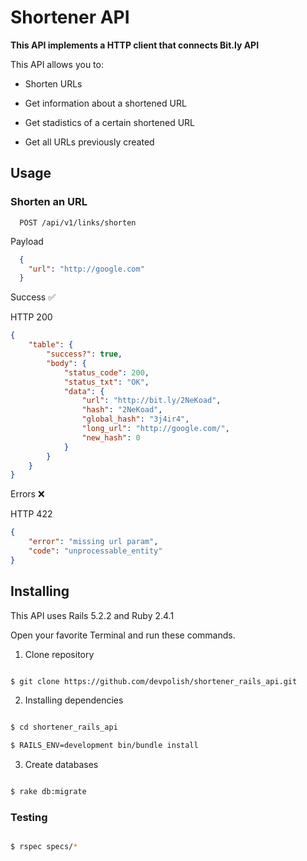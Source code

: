
# Shortener API

**This API implements a HTTP client that connects Bit.ly API**

This API allows you to:

- Shorten URLs

- Get information about a shortened URL

- Get stadistics of a certain shortened URL

- Get all URLs previously created

  

## Usage

### Shorten an URL

```
  POST /api/v1/links/shorten
```

Payload

```json
  {
    "url": "http://google.com"
  }
```

Success ✅

HTTP 200

```json
{
    "table": {
        "success?": true,
        "body": {
            "status_code": 200,
            "status_txt": "OK",
            "data": {
                "url": "http://bit.ly/2NeKoad",
                "hash": "2NeKoad",
                "global_hash": "3j4ir4",
                "long_url": "http://google.com/",
                "new_hash": 0
            }
        }
    }
}
```
Errors ❌

HTTP 422

```json
{
    "error": "missing url param",
    "code": "unprocessable_entity"
}
```  

## Installing


This API uses Rails 5.2.2 and Ruby 2.4.1

  

Open your favorite Terminal and run these commands.

  

1) Clone repository

```sh

$ git clone https://github.com/devpolish/shortener_rails_api.git

```

  

2) Installing dependencies

```sh

$ cd shortener_rails_api

$ RAILS_ENV=development bin/bundle install

```

  

3) Create databases

  

```sh

$ rake db:migrate

```

  

### Testing

 
```sh

$ rspec specs/*

```